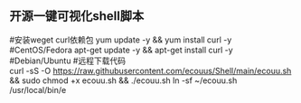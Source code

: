 ## 开源一键可视化shell脚本
#安装weget curl依赖包
yum update -y && yum install curl -y #CentOS/Fedora
apt-get update -y && apt-get install curl -y #Debian/Ubuntu
#远程下载代码  
curl -sS -O https://raw.githubusercontent.com/ecouus/Shell/main/ecouu.sh && sudo chmod +x ecouu.sh && ./ecouu.sh
ln -sf ~/ecouu.sh /usr/local/bin/e